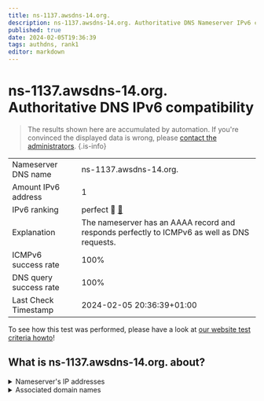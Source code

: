 ```yaml
---
title: ns-1137.awsdns-14.org.
description: ns-1137.awsdns-14.org. Authoritative DNS Nameserver IPv6 compatibility
published: true
date: 2024-02-05T19:36:39
tags: authdns, rank1
editor: markdown
---
```


# ns-1137.awsdns-14.org. Authoritative DNS IPv6 compatibility

> The results shown here are accumulated by automation. If you're convinced the displayed data is wrong, please [contact the administrators](/howto/chat). 
{.is-info}




|   |   |
| - | - |
| Nameserver DNS name | ns-1137.awsdns-14.org.
| Amount IPv6 address | 1
| IPv6 ranking | perfect :1st_place_medal: [🔗](/howto/ranking) |
| Explanation | The nameserver has an AAAA record and responds perfectly to ICMPv6 as well as DNS requests. |
| ICMPv6 success rate | 100%|
| DNS query success rate | 100% |
| Last Check Timestamp | 2024-02-05 20:36:39+01:00 |

To see how this test was performed, please have a look at [our website test criteria howto](/howto/testcriteria/authdns)!


## What is ns-1137.awsdns-14.org. about?




<details>
<summary>Nameserver's IP addresses</summary>

2600:9000:5304:7100::1

</details>



<details>
<summary>Associated domain names</summary>

zoom.us

</details>
